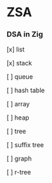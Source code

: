 # ZSA
### DSA in Zig

[x] list

[x] stack

[ ] queue

[ ] hash table

[ ] array

[ ] heap

[ ] tree

[ ] suffix tree

[ ] graph

[ ] r-tree
